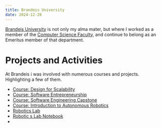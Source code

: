 ```yaml
---
title: Brandeis University
date: 2024-12-28
---
```

[Brandeis University](https://www.brandeis.edu) is not only my alma mater, but where I worked as a member of the [Computer Science Faculty](https://www.brandeis.edu/computer-science/), and continue to belong as an Emeritus member of that department.

# Projects and Activities

At Brandeis i was involved with numerous courses and projects. Highlighting a few of them.

* [Course: Design for Scalability]()
* [Course: Software Entrepreneurship]()
* [Course: Software Engineering Capstone]()
* [Course: Introduction to Autonomous Robotics]()
* [Robotics Lab]()
* [Robotic s Lab Notebook]()
* 

